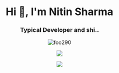 <h1 align="center">Hi 👋, I'm Nitin Sharma</h1>
<h3 align="center">Typical Developer and shi..</h3>

<p align="center"> <img src="https://komarev.com/ghpvc/?username=foo290&label=Profile%20views&color=0e75b6&style=flat" alt="foo290" /> </p>

<p align="center"><img  src="https://media3.giphy.com/media/v1.Y2lkPTc5MGI3NjExb2MyMm5ibzl3ZXhjaWVncjZmbnJnNGxieXkyMjM0YW5ya3FqeTc5eiZlcD12MV9pbnRlcm5hbF9naWZfYnlfaWQmY3Q9Zw/HidxJODnXSSZxYlkwy/giphy.gif"/></p>

<p align="center">
<a href="https://ns06.in" target="_blank">
  <img src="https://img.shields.io/badge/Check Out-Something I cook when im free-blue?style=for-the-badge" />
</a>
</p>


